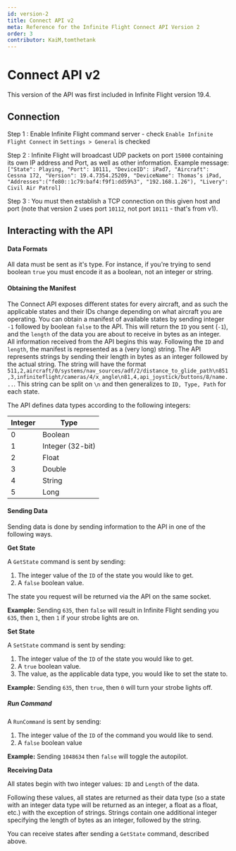 ```yaml
---
id: version-2
title: Connect API v2
meta: Reference for the Infinite Flight Connect API Version 2
order: 3
contributor: KaiM,tomthetank
---
```


# Connect API v2

This version of the API was first included in Infinite Flight version 19.4.
## Connection
Step 1
: Enable Infinite Flight command server - check `Enable Infinite Flight Connect` in `Settings > General` is checked

Step 2
: Infinite Flight will broadcast UDP packets on port `15000` containing its own IP address and Port, as well as other information. Example message: `["State": Playing, "Port": 10111, "DeviceID": iPad7, "Aircraft": Cessna 172, "Version": 19.4.7354.25209, "DeviceName": Thomas’s iPad, "Addresses":("fe80::1c79:baf4:f9f1:dd59%3", "192.168.1.26"), "Livery": Civil Air Patrol]`

Step 3
: You must then establish a TCP connection on this given host and port (note that version 2 uses port `10112`, not port `10111` - that's from v1).

## Interacting with the API

#### Data Formats

All data must be sent as it's type. For instance, if you're trying to send boolean `true` you must encode it as a boolean, not an integer or string. 

#### Obtaining the Manifest

The Connect API exposes different states for every aircraft, and as such the applicable states and their IDs change depending on what aircraft you are operating. You can obtain a manifest of available states by sending integer `-1` followed by boolean `false` to the API. This will return the `ID` you sent (`-1`), and the `length` of the data you are about to receive in bytes as an integer. All information received from the API begins this way. Following the `ID` and `length`, the manifest is represented as a (very long) string. The API represents strings by sending their length in bytes as an integer followed by the actual string. The string will have the format `511,2,aircraft/0/systems/nav_sources/adf/2/distance_to_glide_path\n851,3,infiniteflight/cameras/4/x_angle\n81,4,api_joystick/buttons/8/name...`. This string can be split on `\n` and then generalizes to `ID, Type, Path` for each state.

The API defines data types according to the following integers:

| Integer | Type             |
| ------- | ---------------- |
| 0       | Boolean          |
| 1       | Integer (32-bit) |
| 2       | Float            |
| 3       | Double           |
| 4       | String           |
| 5       | Long             |

#### Sending Data

Sending data is done by sending information to the API in one of the following ways.

**Get State**

A `GetState` command is sent by sending:

1. The integer value of the `ID` of the state you would like to get.
2. A `false` boolean value.

The state you request will be returned via the API on the same socket. 

**Example:** Sending `635`, then  `false` will result in Infinite Flight sending you `635`, then `1`, then `1` if your strobe lights are on.

**Set State**

A `SetState` command is sent by sending:

1. The integer value of the `ID` of the state you would like to get.
2. A `true` boolean value.
3. The value, as the applicable data type, you would like to set the state to. 

**Example:** Sending `635`, then `true`, then `0` will turn your strobe lights off.

##### Run Command

A `RunCommand` is sent by sending:

1. The integer value of the `ID` of the command you would like to send.
2. A `false` boolean value

**Example:** Sending `1048634` then `false` will toggle the autopilot.

**Receiving Data**

All states begin with two integer values:  `ID` and `Length` of the data.

Following these values, all states are returned as their data type (so a state with an integer data type will be returned as an integer, a float as a float, etc.) with the exception of strings. Strings contain one additional integer specifying the length of bytes as an integer, followed by the string.

You can receive states after sending a `GetState` command, described above.
